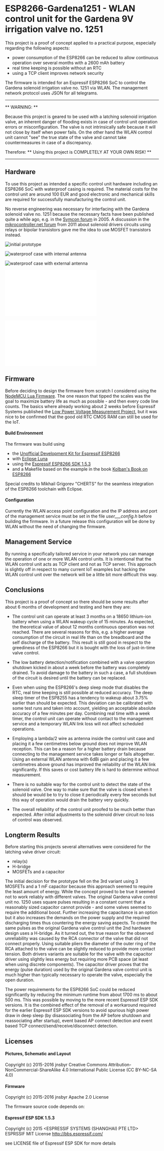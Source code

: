 # ESP8266-Gardena1251 - WLAN control unit for the Gardena 9V irrigation valve no. 1251 #

This project is a proof of concept applied to a practical purpose, especially regarding the following aspects:

- power consumption of the ESP8266 can be reduced to allow continuous operation over several months with a 2600 mAh battery
- real time keeping is possible without an RTC
- using a TCP client improves network security

The firmware is intended for an Espressif ESP8266 SoC to control the Gardena solenoid irrigation valve no. 1251 via WLAN. The management network protocol uses JSON for all telegrams.

*******************************************************************************

** WARNING: **

Because this project is geared to be used with a latching solenoid irrigation valve, an inherent danger of flooding exists in case of control unit operation errors or misconfiguration. The valve is not intrinsically safe because it will not close by itself when power fails. On the other hand the WLAN control unit cannot "see" the true state of the valve and cannot take countermeasures in case of a discrepancy.

Therefore: ** Using this project is COMPLETELY AT YOUR OWN RISK! **

*******************************************************************************

## Hardware ##

To use this project as intended a specific control unit hardware including an ESP8266 SoC with waterproof casing is required. The material costs for the control unit are around 100 EUR and good electronic and mechanical skills are required for successfully manufacturing the control unit.

No reverse engineering was necessary for interfacing with the Gardena solenoid valve no. 1251 because the necessary facts have been published quite a while ago, e.g. in the [Symcon forum](https://www.symcon.de/forum/threads/41-Gardena-Gartenbew%C3%A4sserung#2) in 2005. A discussion in the [mikrocontroller.net forum](http://www.mikrocontroller.net/topic/230065) from 2011 about solenoid drivers circuits using relays or bipolar transistors gave me the idea to use MOSFET transistors instead.

![initial prototype](pictures/initial-prototype.png "initial prototype")

![waterproof case with internal antenna](pictures/waterproof-case-with-internal-antenna.png "waterproof case with internal antenna")

![waterproof case with external antenna](pictures/waterproof-case-with-external-antenna.png "waterproof case with external antenna")

![schematic with capacitor](hardware/Gardena1251-Controller-Capacitor-Schematic.pdf "schematic with capacitor")

![schematic with H-bridge](hardware/Gardena1251-Controller-H-Bridge-Schematic.pdf "schematic with H-bridge")

## Firmware ##

Before deciding to design the firmware from scratch I considered using the [NodeMCU Lua Firmware](https://github.com/nodemcu/nodemcu-firmware). The one reason that tipped the scales was the goal to maximize battery life as much as possible - and then every code line counts. The basics where already working about 2 weeks before Espressif Systems published the [Low Power Voltage Measurement Project](https://github.com/EspressifSystems/low_power_voltage_measurement), but it was nice to be confirmed that the good old RTC CMOS RAM can still be used for the IoT.

#### Build Environment ####

The firmware was build using

- the [Unofficial Development Kit for Espressif ESP8266](https://github.com/CHERTS/esp8266-devkit)
- with [Eclipse Luna](https://eclipse.org/luna/)
- using the [Espressif ESP8266 SDK 1.5.3](http://bbs.espressif.com/)
- and a Makefile based on the example in the book [Kolban's Book on ESP8266](http://neilkolban.com/tech/esp8266/)

Special credits to Mikhail Grigorev "CHERTS" for the seamless integration of the ESP8266 toolchain with Eclipse.

#### Configuration ####

Currently the WLAN access point configuration and the IP address and port of the management service must be set in the file _user___config.h_ before building the firmware. In a future release this configuration will be done by WLAN without the need of changing the firmware.


## Management Service ##

By running a specifically tailored service in your network you can manage the operation of one or more WLAN control units. It is intentional that the WLAN control unit acts as TCP client and not as TCP server. This approach is slightly off in respect to many current IoT examples but hacking the WLAN control unit over the network will be a little bit more difficult this way.


## Conclusions ##

This project is a proof of concept so there should be some results after about 6 months of development and testing and here they are:

- The control unit can operate at least 3 months on a 18650 lithium-ion battery when using a WLAN wakeup cycle of 15 minutes. As expected, the theoretical value of about 12 months continuous operation was not reached. There are several reasons for this, e.g. a higher average consumption of the circuit in real life than on the breadboard and the self discharge of the battery. This result is still good in respect to the greediness of the ESP8266 but it is bought with the loss of just-in-time valve control.

- The low battery detection/notification combined with a valve operation shutdown kicked in about a week before the battery was completely drained. To avoid damage to the battery in such a case, a full shutdown of the circuit is desired until the battery can be replaced.

- Even when using the ESP8266's deep sleep mode that disables the RTC, real time keeping is still possible at reduced accuracy. The deep sleep timer of the ESP8255 has a tendency to wakeup about 3.75% earlier than should be expected. This deviation can be calibrated with some test runs and taken into account, yielding an acceptable absolute accuracy of a few minutes per day. Combining real time with a week timer, the control unit can operate without contact to the management service and a temporary WLAN link loss will not affect scheduled operations.

- Employing a lambda/2 wire as antenna inside the control unit case and placing it a few centimetres below ground does not improve WLAN reception. This can be a reason for a higher battery drain because connecting to the management service takes longer or fails altogether. Using an external WLAN antenna with 6dBi gain and placing it a few centimetres above ground has improved the reliability of the WLAN link significantly. If this saves or cost battery life is hard to determine without measurement.

- There is no suitable way for the control unit to detect the state of the solenoid valve. One way to make sure that the valve is closed when it should be would be to try to close it periodically every few seconds but this way of operation would drain the battery very quickly.

- The overall reliability of the control unit proofed to be much better than expected. After initial adjustments to the solenoid driver circuit no loss of control was observed.


## Longterm Results ##

Before starting this projects several alternatives were considered for the latching valve driver circuit:

- relay(s)
- H-bridge
- MOSFETs and a capacitor

The initial decision for the prototype fell on the 3rd variant using 3 MOSFETs and a 1 mF capacitor because this approach seemed to require the least amount of energy. While the concept proved to be true it seemed not to work reliably with different valves. The original Gardena valve control unit no. 1250 uses square pulses resulting in a constant current that a reasonably sized capacitor cannot provide - and some valves seemed to require the additional boost. Further increasing the capacitance is an option but it also increases the demands on the power supply and the required discharging times thus countering the energy saving aspects. To create the same pulses as the original Gardena valve control unit the 2nd hardware design uses a H-bridge. As it turned out, the true reason for the observed unreliability was caused by the RCA connector of the valve that did not connect properly. Using suitable pliers the diameter of the outer ring of the RCA attached to the valve can be slightly reduced to provide more contact tension. Both drivers variants are suitable for the valve with the capacitor driver using slightly less energy but requiring more PCB space (at least when using discrete components). The capacitor driver proves that the energy (pulse duration) used by the original Gardena valve control unit is much higher than typically necessary to operate the valve, especially the open duration.

The power requirements for the ESP8266 SoC could be reduced significantly by reducing the minimum runtime from about 1700 ms to about 500 ms. This was possible by moving to the more recent Espressif ESP SDK versions. It is the combined effect of the removal of a workaround required for the earlier Espressif ESP SDK versions to avoid spurious high power draw in deep sleep (by disassociating from the AP before shutdown and reassociating after startup), event based AP connect detection and event based TCP connect/send/receive/disconnect detection.


## Licenses ##

#### Pictures, Schematic and Layout ####

Copyright (c) 2015-2016 jnsbyr
Creative Commons Attribution-NonCommercial-ShareAlike 4.0 International Public License (CC BY-NC-SA 4.0)

#### Firmware ####

Copyright (c) 2015-2016 jnsbyr
Apache 2.0 License

The firmware source code depends on:

#### Espressif ESP SDK 1.5.3 ####

Copyright (c) 2015 <ESPRESSIF SYSTEMS (SHANGHAI) PTE LTD>
ESPRSSIF MIT License
http://bbs.espressif.com/

see LICENSE file of Espressif ESP SDK for more details
